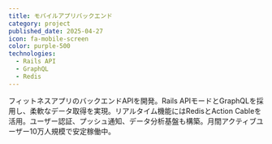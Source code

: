 ```yaml
---
title: モバイルアプリバックエンド
category: project
published_date: 2025-04-27
icon: fa-mobile-screen
color: purple-500
technologies:
  - Rails API
  - GraphQL
  - Redis
---
```


フィットネスアプリのバックエンドAPIを開発。Rails APIモードとGraphQLを採用し、柔軟なデータ取得を実現。リアルタイム機能にはRedisとAction Cableを活用。ユーザー認証、プッシュ通知、データ分析基盤も構築。月間アクティブユーザー10万人規模で安定稼働中。
